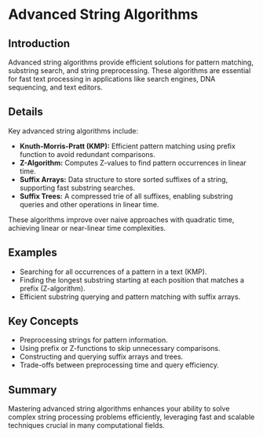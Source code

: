 # Advanced String Algorithms

## Introduction

Advanced string algorithms provide efficient solutions for pattern matching, substring search, and string preprocessing. These algorithms are essential for fast text processing in applications like search engines, DNA sequencing, and text editors.

## Details

Key advanced string algorithms include:

- **Knuth-Morris-Pratt (KMP):** Efficient pattern matching using prefix function to avoid redundant comparisons.
- **Z-Algorithm:** Computes Z-values to find pattern occurrences in linear time.
- **Suffix Arrays:** Data structure to store sorted suffixes of a string, supporting fast substring searches.
- **Suffix Trees:** A compressed trie of all suffixes, enabling substring queries and other operations in linear time.

These algorithms improve over naive approaches with quadratic time, achieving linear or near-linear time complexities.

## Examples

- Searching for all occurrences of a pattern in a text (KMP).
- Finding the longest substring starting at each position that matches a prefix (Z-algorithm).
- Efficient substring querying and pattern matching with suffix arrays.

## Key Concepts

- Preprocessing strings for pattern information.
- Using prefix or Z-functions to skip unnecessary comparisons.
- Constructing and querying suffix arrays and trees.
- Trade-offs between preprocessing time and query efficiency.

## Summary

Mastering advanced string algorithms enhances your ability to solve complex string processing problems efficiently, leveraging fast and scalable techniques crucial in many computational fields.
